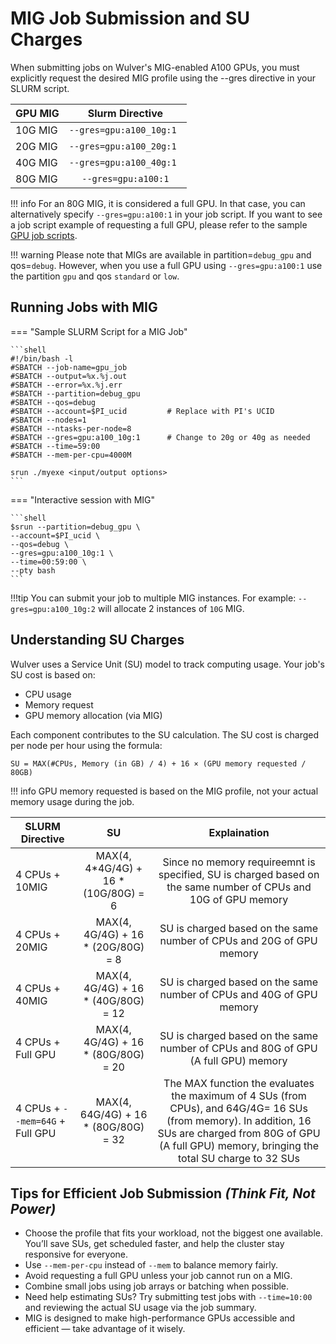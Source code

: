 # MIG Job Submission and SU Charges

When submitting jobs on Wulver's MIG-enabled A100 GPUs, you must explicitly request the desired MIG profile using the --gres directive in your SLURM script.

| GPU MIG |          Slurm Directive           | 
|---------|:----------------------------------:|
| 10G MIG |      `--gres=gpu:a100_10g:1 `      |
| 20G MIG |      `--gres=gpu:a100_20g:1 `      |
| 40G MIG |      `--gres=gpu:a100_40g:1 `      |
| 80G MIG |        `--gres=gpu:a100:1`         |


!!! info
    For an 80G MIG, it is considered a full GPU. In that case, you can alternatively specify `--gres=gpu:a100:1` in your job script. If you want to see a job script example of requesting a full GPU, please refer to the sample [GPU job scripts](../Software/slurm/slurm.md/#submitting-jobs-on-gpu-nodes).

!!! warning
    Please note that MIGs are available in partition=`debug_gpu` and qos=`debug`. However, when you use a full GPU using `--gres=gpu:a100:1` use the partition `gpu` and qos `standard` or `low`. 

## Running Jobs with MIG

=== "Sample SLURM Script for a MIG Job"

    ```shell
    #!/bin/bash -l
    #SBATCH --job-name=gpu_job
    #SBATCH --output=%x.%j.out
    #SBATCH --error=%x.%j.err
    #SBATCH --partition=debug_gpu
    #SBATCH --qos=debug
    #SBATCH --account=$PI_ucid         # Replace with PI's UCID
    #SBATCH --nodes=1
    #SBATCH --ntasks-per-node=8
    #SBATCH --gres=gpu:a100_10g:1      # Change to 20g or 40g as needed
    #SBATCH --time=59:00
    #SBATCH --mem-per-cpu=4000M
    
    srun ./myexe <input/output options>
    ```

=== "Interactive session with MIG"

    ```shell
    $srun --partition=debug_gpu \
    --account=$PI_ucid \
    --qos=debug \
    --gres=gpu:a100_10g:1 \
    --time=00:59:00 \
    --pty bash
    ```

!!!tip
    You can submit your job to multiple MIG instances. For example: `--gres=gpu:a100_10g:2` will allocate 2 instances of `10G` MIG.

## Understanding SU Charges

Wulver uses a Service Unit (SU) model to track computing usage. Your job's SU cost is based on:

- CPU usage
- Memory request
- GPU memory allocation (via MIG)

Each component contributes to the SU calculation. The SU cost is charged per node per hour using the formula:

```
SU = MAX(#CPUs, Memory (in GB) / 4) + 16 × (GPU memory requested / 80GB)
```

!!! info
    GPU memory requested is based on the MIG profile, not your actual memory usage during the job.


| SLURM Directive            |    SU     |      Explaination |
|---------------------|:---------:|:---------:|
| 4 CPUs + 10MIG     |  MAX(4, 4*4G/4G) + 16 * (10G/80G) = 6  |     Since no memory requireemnt is specified, SU is charged based on the same number of CPUs and 10G of GPU memory      |
| 4 CPUs + 20MIG      |  MAX(4, 4G/4G) + 16 * (20G/80G) = 8 |    SU is charged based on the same number of CPUs and 20G of GPU memory         |
| 4 CPUs + 40MIG     |  MAX(4, 4G/4G) + 16 * (40G/80G) = 12 |   SU is charged based on the same number of CPUs and 40G of GPU memory          |
| 4 CPUs + Full GPU      |  MAX(4, 4G/4G) + 16 * (80G/80G) = 20 |  SU is charged based on the same number of CPUs and 80G of GPU (A full GPU) memory            |
| 4 CPUs + `--mem=64G` + Full GPU      |  MAX(4, 64G/4G) + 16 * (80G/80G) = 32 |  The MAX function the evaluates the maximum of 4 SUs (from CPUs), and 64G/4G= 16 SUs (from memory). In addition, 16 SUs are charged from 80G of GPU (A full GPU) memory, bringing the total SU charge to 32 SUs  |


## Tips for Efficient Job Submission ***(Think Fit, Not Power)***

- Choose the profile that fits your workload, not the biggest one available. You’ll save SUs, get scheduled faster, and help the cluster stay responsive for everyone.
- Use `--mem-per-cpu` instead of `--mem` to balance memory fairly.
- Avoid requesting a full GPU unless your job cannot run on a MIG.
- Combine small jobs using job arrays or batching when possible.
- Need help estimating SUs? Try submitting test jobs with `--time=10:00` and reviewing the actual SU usage via the job summary.
- MIG is designed to make high-performance GPUs accessible and efficient — take advantage of it wisely.
